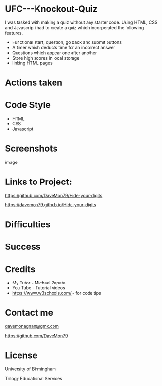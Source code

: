 # UFC---Knockout-Quiz

I was tasked with making a quiz without any starter code. Using HTML, CSS and Javascrip i had to create a quiz which incorperated the following features.

* Functional start, question, go back and submit buttons
* A timer which deducts time for an incorrect answer
* Questions which appear one after another
* Store high scores in local storage
* linking HTML pages

# Actions taken



# Code Style

* HTML
* CSS
* Javascript

# Screenshots

image

# Links to Project:

https://github.com/DaveMon79/Hide-your-digits

https://davemon79.github.io/Hide-your-digits

# Difficulties


# Success


# Credits

* My Tutor - Michael Zapata
* You Tube - Tutorial videos
* https://www.w3schools.com/ - for code tips

# Contact me

davemonaghan@gmx.com

https://github.com/DaveMon79

# License

University of Birmingham

Trilogy Educational Services